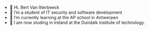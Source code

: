 - 👋 Hi, Bert Van Itterbeeck 
- 👀 I’m a student of IT security and software development
- 🌱 I’m currently learning at the AP school in Antwerpen
- 💪 I am now studing in Ireland at the Dundalk institute of technology. 


